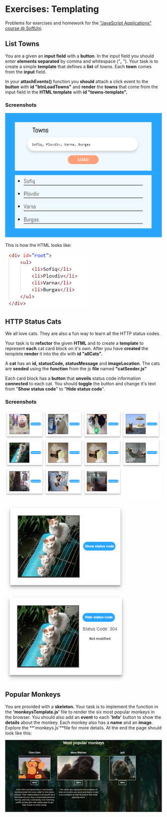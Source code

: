 Exercises: Templating
=====================

Problems for exercises and homework for the ["JavaScript Applications" course \@
SoftUni](https://softuni.bg/trainings/2347/js-apps-july-2019).

List Towns
----------

You are a given an **input field** with a **button**. In the input field you
should enter **elements separated** by comma and whitespace ("**,** "). Your
task is to create a simple **template** that defines a **list** of towns. Each
**town** comes from the **input** field.

In your **attachEvents()** function you **should** attach a click event to the
**button** with **id "btnLoadTowns"** and **render** the **towns** that come
from the input field in the **HTML template** with **id "towns-template".**

### Screenshots 

![](media/e8fe97fbc25f5007663de354275e237b.png)

This is how the HTML looks like:

![](media/92c28f67e17556a1affb18ecee88d83a.png)

HTTP Status Cats
----------------

We all love cats. They are also a fun way to learn all the HTTP status codes.

Your task is to **refactor** the given **HTML** and to create a **template** to
represent **each** cat card block on it's own. After you have **created** the
templete **render** it into the div with **id "allCats".**

A **cat** has an **id, statusCode, statusMessage** and **imageLocation**. The
cats are **seeded** using the **function** from the js **file** named
**"catSeeder.js"**

Each card block has a **button** that **unveils** status code information
**connected** to each cat. You should **toggle** the button and change it's text
from "**Show status code**" to "**Hide status code**".

### Screenshots 

![](media/07868607321ba0d03af99c1a372f2211.png)

![](media/a4f1df6c47192fbaa1d1edcb766a7ee2.png)

![](media/4823b66934086858bffb7b6e9ddc289f.png)

Popular Monkeys
---------------

You are provided with a **skeleton.** Your task is to implement the function in
the **'monkeysTemplate.js'** file to render the six most popular monkeys in the
browser. You should also add an **event** to each **'Info'** button to show the
**details** about the monkey. Each monkey also has a **name** and an **image**.
Explore the **'monkeys.js'**file for more details. At the end the page should
look like this:

![](media/549cbd257884edb665864f3fc3f9708b.png)
